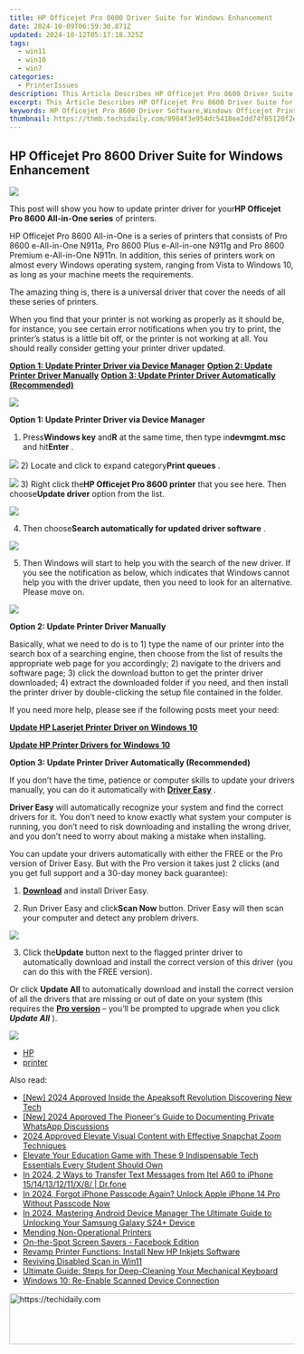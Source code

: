 ```yaml
---
title: HP Officejet Pro 8600 Driver Suite for Windows Enhancement
date: 2024-10-09T06:59:30.871Z
updated: 2024-10-12T05:17:18.325Z
tags:
  - win11
  - win10
  - win7
categories:
  - PrinterIssues
description: This Article Describes HP Officejet Pro 8600 Driver Suite for Windows Enhancement
excerpt: This Article Describes HP Officejet Pro 8600 Driver Suite for Windows Enhancement
keywords: HP Officejet Pro 8600 Driver Software,Windows Officejet Printer Support Enhancement,Official HP Officejet Printer Suite,Officejet Pro 8600 Compatibility with Windows,Enhance Officejet Printer Performance for PCs,Optimize Officejet Pro 8600 Driver on Windows Computers,Improve Officejet Printer Experience in Windows OS
thumbnail: https://thmb.techidaily.com/8984f3e954dc5418ee2dd74f85120f2ef763c0382a218a0a60fa194808ade857.jpg
---
```


## HP Officejet Pro 8600 Driver Suite for Windows Enhancement

![](https://ssl-product-images.www8-hp.com/digmedialib/prodimg/lowres/c02926047.png)

 This post will show you how to update printer driver for your**HP Officejet Pro 8600 All-in-One series** of printers.

 HP Officejet Pro 8600 All-in-One is a series of printers that consists of Pro 8600 e-All-in-One N911a, Pro 8600 Plus e-All-in-one N911g and Pro 8600 Premium e-All-in-One N911n. In addition, this series of printers work on almost every Windows operating system, ranging from Vista to Windows 10, as long as your machine meets the requirements.

 The amazing thing is, there is a universal driver that cover the needs of all these series of printers.

 When you find that your printer is not working as properly as it should be, for instance, you see certain error notifications when you try to print, the printer’s status is a little bit off, or the printer is not working at all. You should really consider getting your printer driver updated.

[**Option 1: Update Printer Driver via Device Manager**](#1)
[**Option 2: Update Printer Driver Manually**](#2)
[**Option 3: Update Printer Driver Automatically (Recommended)**](#3)

![](https://images.drivereasy.com/wp-content/uploads/2017/05/img_590809f687953.jpg)

 **Option 1: Update Printer Driver via Device Manager**

 1) Press**Windows key** and**R** at the same time, then type in**devmgmt.msc** and hit**Enter** .

![](https://images.drivereasy.com/wp-content/uploads/2017/05/img_5907fef252f36.png)
 2) Locate and click to expand category**Print queues** .

![](https://images.drivereasy.com/wp-content/uploads/2017/05/img_590802e3114a1.jpg)
 3) Right click the**HP Officejet Pro 8600 printer** that you see here. Then choose**Update driver** option from the list.

![](https://images.drivereasy.com/wp-content/uploads/2017/05/img_59080a9f4559f.png)

 4) Then choose**Search automatically for updated driver software** .

![](https://images.drivereasy.com/wp-content/uploads/2017/05/img_59080b75a70a9.jpg)

 5) Then Windows will start to help you with the search of the new driver. If you see the notification as below, which indicates that Windows cannot help you with the driver update, then you need to look for an alternative. Please move on.

![](https://images.drivereasy.com/wp-content/uploads/2017/05/img_59082342e5590.jpg)

 **Option 2: Update Printer Driver Manually**

 Basically, what we need to do is to 1) type the name of our printer into the search box of a searching engine, then choose from the list of results the appropriate web page for you accordingly; 2) navigate to the drivers and software page; 3) click the download button to get the printer driver downloaded; 4) extract the downloaded folder if you need, and then install the printer driver by double-clicking the setup file contained in the folder.

 If you need more help, please see if the following posts meet your need:

[**Update HP Laserjet Printer Driver on Windows 10**](https://tools.techidaily.com/drivereasy/download/)

[**Update HP Printer Drivers for Windows 10**](https://tools.techidaily.com/drivereasy/download/)

**Option 3: Update Printer Driver Automatically (Recommended)**

 If you don’t have the time, patience or computer skills to update your drivers manually, you can do it automatically with [**Driver Easy**](https://tools.techidaily.com/drivereasy/download/) .

**Driver Easy** will automatically recognize your system and find the correct drivers for it. You don’t need to know exactly what system your computer is running, you don’t need to risk downloading and installing the wrong driver, and you don’t need to worry about making a mistake when installing.

 You can update your drivers automatically with either the FREE or the Pro version of Driver Easy. But with the Pro version it takes just 2 clicks (and you get full support and a 30-day money back guarantee):

 1) **[Download](https://tools.techidaily.com/drivereasy/download/)**  and install Driver Easy.

 2) Run Driver Easy and click**Scan Now** button. Driver Easy will then scan your computer and detect any problem drivers.

![](https://images.drivereasy.com/wp-content/uploads/2017/05/img_59082b9478bec.png)

 3) Click the**Update** button next to the flagged printer driver to automatically download and install the correct version of this driver (you can do this with the FREE version).

 Or click **Update All** to automatically download and install the correct version of all the drivers that are missing or out of date on your system (this requires the **[Pro version](https://tools.techidaily.com/drivereasy/download/)**  – you’ll be prompted to upgrade when you click _**Update All**_ ).

![](https://images.drivereasy.com/wp-content/uploads/2017/05/img_59082b8eb2887.jpg)

* [HP](https://tools.techidaily.com/drivereasy/download/)
* [printer](https://tools.techidaily.com/drivereasy/download/)

<ins class="adsbygoogle"
     style="display:block"
     data-ad-format="autorelaxed"
     data-ad-client="ca-pub-7571918770474297"
     data-ad-slot="1223367746"></ins>

<ins class="adsbygoogle"
     style="display:block"
     data-ad-client="ca-pub-7571918770474297"
     data-ad-slot="8358498916"
     data-ad-format="auto"
     data-full-width-responsive="true"></ins>

<span class="atpl-alsoreadstyle">Also read:</span>
<div><ul>
<li><a href="https://on-screen-recording.techidaily.com/new-2024-approved-inside-the-apeaksoft-revolution-discovering-new-tech/"><u>[New] 2024 Approved Inside the Apeaksoft Revolution Discovering New Tech</u></a></li>
<li><a href="https://remote-screen-capture.techidaily.com/new-2024-approved-the-pioneers-guide-to-documenting-private-whatsapp-discussions/"><u>[New] 2024 Approved The Pioneer's Guide to Documenting Private WhatsApp Discussions</u></a></li>
<li><a href="https://fox-helps.techidaily.com/2024-approved-elevate-visual-content-with-effective-snapchat-zoom-techniques/"><u>2024 Approved Elevate Visual Content with Effective Snapchat Zoom Techniques</u></a></li>
<li><a href="https://technical-tips.techidaily.com/elevate-your-education-game-with-these-9-indispensable-tech-essentials-every-student-should-own/"><u>Elevate Your Education Game with These 9 Indispensable Tech Essentials Every Student Should Own</u></a></li>
<li><a href="https://android-transfer.techidaily.com/in-2024-2-ways-to-transfer-text-messages-from-itel-a60-to-iphone-1514131211x8-drfone-by-drfone-transfer-from-android-transfer-from-android/"><u>In 2024, 2 Ways to Transfer Text Messages from Itel A60 to iPhone 15/14/13/12/11/X/8/ | Dr.fone</u></a></li>
<li><a href="https://ios-unlock.techidaily.com/in-2024-forgot-iphone-passcode-again-unlock-apple-iphone-14-pro-without-passcode-now-by-drfone-ios/"><u>In 2024, Forgot iPhone Passcode Again? Unlock Apple iPhone 14 Pro Without Passcode Now</u></a></li>
<li><a href="https://android-unlock.techidaily.com/in-2024-mastering-android-device-manager-the-ultimate-guide-to-unlocking-your-samsung-galaxy-s24plus-device-by-drfone-android/"><u>In 2024, Mastering Android Device Manager The Ultimate Guide to Unlocking Your Samsung Galaxy S24+ Device</u></a></li>
<li><a href="https://printer-issues.techidaily.com/mending-non-operational-printers/"><u>Mending Non-Operational Printers</u></a></li>
<li><a href="https://facebook-videos.techidaily.com/on-the-spot-screen-savers-facebook-edition/"><u>On-the-Spot Screen Savers - Facebook Edition</u></a></li>
<li><a href="https://printer-issues.techidaily.com/revamp-printer-functions-install-new-hp-inkjets-software/"><u>Revamp Printer Functions: Install New HP Inkjets Software</u></a></li>
<li><a href="https://printer-issues.techidaily.com/reviving-disabled-scan-in-win11/"><u>Reviving Disabled Scan in Win11</u></a></li>
<li><a href="https://tech-recovery.techidaily.com/ultimate-guide-steps-for-deep-cleaning-your-mechanical-keyboard/"><u>Ultimate Guide: Steps for Deep-Cleaning Your Mechanical Keyboard</u></a></li>
<li><a href="https://printer-issues.techidaily.com/windows-10-re-enable-scanned-device-connection/"><u>Windows 10: Re-Enable Scanned Device Connection</u></a></li>
</ul></div>

<!-- affiliate ads begin -->
<a href="https://appsumo.8odi.net/c/5597632/2075461/7443" target="_top" id="2075461">
  <img src="//a.impactradius-go.com/display-ad/7443-2075461" border="0" alt="https://techidaily.com" width="728" height="90"/>
</a>
<img height="0" width="0" src="https://appsumo.8odi.net/i/5597632/2075461/7443" style="position:absolute;visibility:hidden;" border="0" />
<!-- affiliate ads end -->

